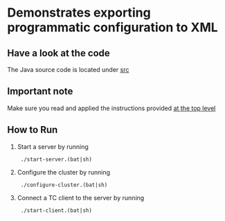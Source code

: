 Demonstrates exporting programmatic configuration to XML
===========================================================================================

Have a look at the code
-----------------------
The Java source code is located under [src](src/)

Important note
--------------
Make sure you read and applied the instructions provided [at the top level](../../../)

How to Run
----------

1. Start a server by running

        ./start-server.(bat|sh)

2. Configure the cluster by running

        ./configure-cluster.(bat|sh)

3. Connect a TC client to the server by running

        ./start-client.(bat|sh)
